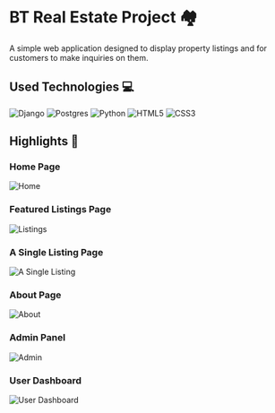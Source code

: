 # BT Real Estate Project 🏘

A simple web application designed to display property listings and for customers to make inquiries on them.

## Used Technologies 💻

 <img alt="Django" src="https://img.shields.io/badge/django-%23092E20.svg?style=for-the-badge&logo=django&logoColor=white"/> <img alt="Postgres" src ="https://img.shields.io/badge/postgres-%23316192.svg?style=for-the-badge&logo=postgresql&logoColor=white"/> <img alt="Python" src="https://img.shields.io/badge/python-%2314354C.svg?style=for-the-badge&logo=python&logoColor=white"/> <img alt="HTML5" src="https://img.shields.io/badge/html5-%23E34F26.svg?style=for-the-badge&logo=html5&logoColor=white"/> <img alt="CSS3" src="https://img.shields.io/badge/css3-%231572B6.svg?style=for-the-badge&logo=css3&logoColor=white"/>
 
## Highlights 📸

### Home Page

![Home](https://user-images.githubusercontent.com/57411348/120080956-a514ba00-c0d8-11eb-85f2-c14067309f3b.png)

### Featured Listings Page

![Listings](https://user-images.githubusercontent.com/57411348/120081035-0b014180-c0d9-11eb-9be4-f0491dc92a3b.png)

### A Single Listing Page

![A Single Listing](https://user-images.githubusercontent.com/57411348/120081093-53b8fa80-c0d9-11eb-94d5-90feeb5a8991.png)

### About Page

![About](https://user-images.githubusercontent.com/57411348/120081066-2f5d1e00-c0d9-11eb-9bf2-801c1cd38529.png)

### Admin Panel

![Admin](https://user-images.githubusercontent.com/57411348/120081254-6a138600-c0da-11eb-9f8a-a9c29baccfc0.png)

### User Dashboard

![User Dashboard](https://user-images.githubusercontent.com/57411348/120098681-eba7fa00-c154-11eb-98c4-011d7db90a9a.png)



